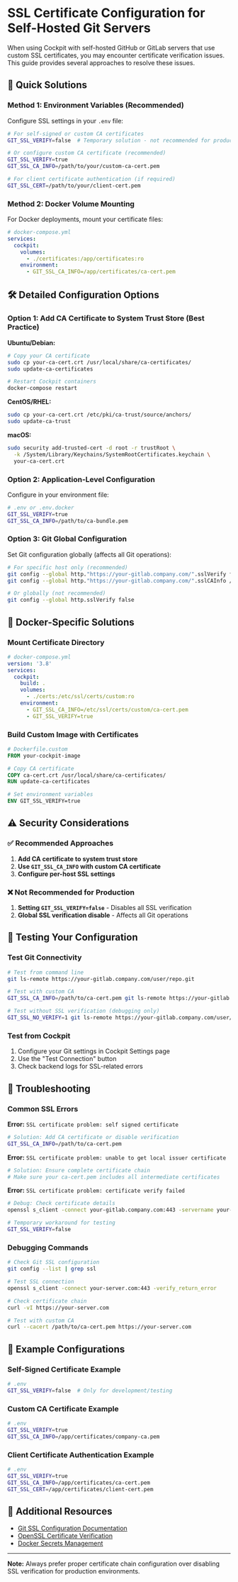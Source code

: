 # SSL Certificate Configuration for Self-Hosted Git Servers

When using Cockpit with self-hosted GitHub or GitLab servers that use custom SSL certificates, you may encounter certificate verification issues. This guide provides several approaches to resolve these issues.

## 🔐 Quick Solutions

### Method 1: Environment Variables (Recommended)

Configure SSL settings in your `.env` file:

```bash
# For self-signed or custom CA certificates
GIT_SSL_VERIFY=false  # Temporary solution - not recommended for production

# Or configure custom CA certificate (recommended)
GIT_SSL_VERIFY=true
GIT_SSL_CA_INFO=/path/to/your/custom-ca-cert.pem

# For client certificate authentication (if required)
GIT_SSL_CERT=/path/to/your/client-cert.pem
```

### Method 2: Docker Volume Mounting

For Docker deployments, mount your certificate files:

```yaml
# docker-compose.yml
services:
  cockpit:
    volumes:
      - ./certificates:/app/certificates:ro
    environment:
      - GIT_SSL_CA_INFO=/app/certificates/ca-cert.pem
```

## 🛠️ Detailed Configuration Options

### Option 1: Add CA Certificate to System Trust Store (Best Practice)

**Ubuntu/Debian:**
```bash
# Copy your CA certificate
sudo cp your-ca-cert.crt /usr/local/share/ca-certificates/
sudo update-ca-certificates

# Restart Cockpit containers
docker-compose restart
```

**CentOS/RHEL:**
```bash
sudo cp your-ca-cert.crt /etc/pki/ca-trust/source/anchors/
sudo update-ca-trust
```

**macOS:**
```bash
sudo security add-trusted-cert -d root -r trustRoot \
  -k /System/Library/Keychains/SystemRootCertificates.keychain \
  your-ca-cert.crt
```

### Option 2: Application-Level Configuration

Configure in your environment file:

```bash
# .env or .env.docker
GIT_SSL_VERIFY=true
GIT_SSL_CA_INFO=/path/to/ca-bundle.pem
```

### Option 3: Git Global Configuration

Set Git configuration globally (affects all Git operations):

```bash
# For specific host only (recommended)
git config --global http."https://your-gitlab.company.com/".sslVerify false
git config --global http."https://your-gitlab.company.com/".sslCAInfo /path/to/ca-cert.pem

# Or globally (not recommended)
git config --global http.sslVerify false
```

## 🐳 Docker-Specific Solutions

### Mount Certificate Directory

```yaml
# docker-compose.yml
version: '3.8'
services:
  cockpit:
    build: .
    volumes:
      - ./certs:/etc/ssl/certs/custom:ro
    environment:
      - GIT_SSL_CA_INFO=/etc/ssl/certs/custom/ca-cert.pem
      - GIT_SSL_VERIFY=true
```

### Build Custom Image with Certificates

```dockerfile
# Dockerfile.custom
FROM your-cockpit-image

# Copy CA certificate
COPY ca-cert.crt /usr/local/share/ca-certificates/
RUN update-ca-certificates

# Set environment variables
ENV GIT_SSL_VERIFY=true
```

## ⚠️ Security Considerations

### ✅ Recommended Approaches
1. **Add CA certificate to system trust store**
2. **Use `GIT_SSL_CA_INFO` with custom CA certificate**
3. **Configure per-host SSL settings**

### ❌ Not Recommended for Production
1. **Setting `GIT_SSL_VERIFY=false`** - Disables all SSL verification
2. **Global SSL verification disable** - Affects all Git operations

## 🧪 Testing Your Configuration

### Test Git Connectivity

```bash
# Test from command line
git ls-remote https://your-gitlab.company.com/user/repo.git

# Test with custom CA
GIT_SSL_CA_INFO=/path/to/ca-cert.pem git ls-remote https://your-gitlab.company.com/user/repo.git

# Test without SSL verification (debugging only)
GIT_SSL_NO_VERIFY=1 git ls-remote https://your-gitlab.company.com/user/repo.git
```

### Test from Cockpit

1. Configure your Git settings in Cockpit Settings page
2. Use the "Test Connection" button
3. Check backend logs for SSL-related errors

## 🔧 Troubleshooting

### Common SSL Errors

**Error:** `SSL certificate problem: self signed certificate`
```bash
# Solution: Add CA certificate or disable verification
GIT_SSL_CA_INFO=/path/to/ca-cert.pem
```

**Error:** `SSL certificate problem: unable to get local issuer certificate`
```bash
# Solution: Ensure complete certificate chain
# Make sure your ca-cert.pem includes all intermediate certificates
```

**Error:** `SSL certificate problem: certificate verify failed`
```bash
# Debug: Check certificate details
openssl s_client -connect your-gitlab.company.com:443 -servername your-gitlab.company.com

# Temporary workaround for testing
GIT_SSL_VERIFY=false
```

### Debugging Commands

```bash
# Check Git SSL configuration
git config --list | grep ssl

# Test SSL connection
openssl s_client -connect your-server.com:443 -verify_return_error

# Check certificate chain
curl -vI https://your-server.com

# Test with custom CA
curl --cacert /path/to/ca-cert.pem https://your-server.com
```

## 📝 Example Configurations

### Self-Signed Certificate Example

```bash
# .env
GIT_SSL_VERIFY=false  # Only for development/testing
```

### Custom CA Certificate Example

```bash
# .env
GIT_SSL_VERIFY=true
GIT_SSL_CA_INFO=/app/certificates/company-ca.pem
```

### Client Certificate Authentication Example

```bash
# .env
GIT_SSL_VERIFY=true
GIT_SSL_CA_INFO=/app/certificates/ca-cert.pem
GIT_SSL_CERT=/app/certificates/client-cert.pem
```

## 🔗 Additional Resources

- [Git SSL Configuration Documentation](https://git-scm.com/docs/git-config#Documentation/git-config.txt-httpsslCAInfo)
- [OpenSSL Certificate Verification](https://www.openssl.org/docs/man1.1.1/man1/verify.html)
- [Docker Secrets Management](https://docs.docker.com/engine/swarm/secrets/)

---

**Note:** Always prefer proper certificate chain configuration over disabling SSL verification for production environments.
